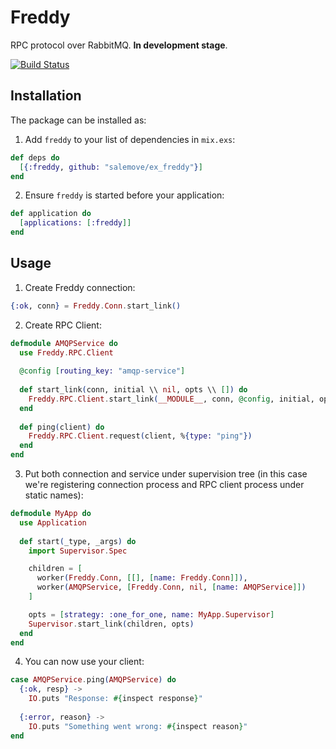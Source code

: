 # Freddy

RPC protocol over RabbitMQ. **In development stage**.

[![Build Status](https://travis-ci.org/salemove/ex_freddy.svg?branch=master)](https://travis-ci.org/salemove/ex_freddy)

## Installation

The package can be installed as:

  1. Add `freddy` to your list of dependencies in `mix.exs`:
  ```elixir
  def deps do
    [{:freddy, github: "salemove/ex_freddy"}]
  end
  ```

  2. Ensure `freddy` is started before your application:
  ```elixir
  def application do
    [applications: [:freddy]]
  end
  ```
## Usage

  1. Create Freddy connection:
  ```elixir
  {:ok, conn} = Freddy.Conn.start_link()
  ```
    
  2. Create RPC Client:
  ```elixir
  defmodule AMQPService do
    use Freddy.RPC.Client
    
    @config [routing_key: "amqp-service"]
    
    def start_link(conn, initial \\ nil, opts \\ []) do
      Freddy.RPC.Client.start_link(__MODULE__, conn, @config, initial, opts)
    end
    
    def ping(client) do
      Freddy.RPC.Client.request(client, %{type: "ping"})
    end
  end
  ```

  3. Put both connection and service under supervision tree (in this case we're registering
  connection process and RPC client process under static names):
  ```elixir
  defmodule MyApp do
    use Application
    
    def start(_type, _args) do
      import Supervisor.Spec
  
      children = [
        worker(Freddy.Conn, [[], [name: Freddy.Conn]]),
        worker(AMQPService, [Freddy.Conn, nil, [name: AMQPService]])
      ]
  
      opts = [strategy: :one_for_one, name: MyApp.Supervisor]
      Supervisor.start_link(children, opts)
    end
  end
  ```
    
  4. You can now use your client:
  ```elixir
  case AMQPService.ping(AMQPService) do
    {:ok, resp} -> 
      IO.puts "Response: #{inspect response}"
      
    {:error, reason} ->
      IO.puts "Something went wrong: #{inspect reason}"
  end
  ```
